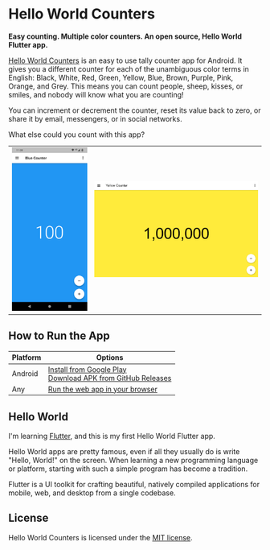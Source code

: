 # Hello World Counters

**Easy counting. Multiple color counters. An open source, Hello World Flutter app.**

[Hello World Counters](https://hellogramming.com/helloworldcounters/) is an easy to use tally counter app for Android. It gives you a different counter for each of the unambiguous color terms in English: Black, White, Red, Green, Yellow, Blue, Brown, Purple, Pink, Orange, and Grey. This means you can count people, sheep, kisses, or smiles, and nobody will know what you are counting!

You can increment or decrement the counter, reset its value back to zero, or share it by email, messengers, or in social networks.

What else could you count with this app?

<table>
  <tr>
    <td valign="middle"><img src="/repo-assets/screenshots/helloworldcounters-readme-screenshot-android.png"/></td>
    <td valign="middle"><img src="/repo-assets/screenshots/helloworldcounters-readme-screenshot-web.png"/></td>
  </tr>
</table>

## How to Run the App

| Platform  | Options |
| ------------- | ------------- |
| Android  | [Install from Google Play](https://play.google.com/store/apps/details?id=com.anaurelian.helloworldcounters) <br> [Download APK from GitHub Releases](https://github.com/Hellogramming/hello_world_counters/releases)|
| Any  | [Run the web app in your browser](https://helloworldcounters.hellogramming.com)  |

## Hello World

I'm learning [Flutter](https://flutter.dev/), and this is my first Hello World Flutter app.

Hello World apps are pretty famous, even if all they usually do is write "Hello, World!" on the screen. When learning a new programming language or platform, starting with such a simple program has become a tradition.

Flutter is a UI toolkit for crafting beautiful, natively compiled applications for mobile, web, and desktop from a single codebase.

## License

Hello World Counters is licensed under the [MIT license](LICENSE).
